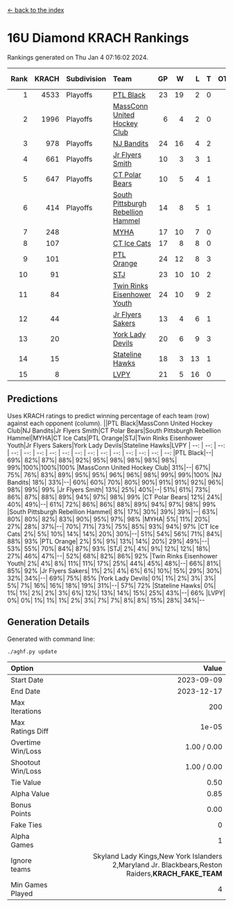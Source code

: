 [<- back to the index](readme.md)
# 16U Diamond KRACH Rankings
Rankings generated on Thu Jan  4 07:16:02 2024.

Rank|KRACH|Subdivision|Team|GP|W|L|T|OTW|OTL|SoS|Exp Wins|Win Diff
---:|---:|:---|:---|---:|---:|---:|---:|---:|---:|---:|---:|---:
1|4533|Playoffs|[PTL Black](https://gamesheetstats.com/seasons/3663/teams/140833/schedule)|23|19|2|0|2|0|500|21.8|-0.0
2|1996|Playoffs|[MassConn United Hockey Club](https://gamesheetstats.com/seasons/3663/teams/140835/schedule)|6|4|2|0|0|0|1606|4.8|-0.0
3|978|Playoffs|[NJ Bandits](https://gamesheetstats.com/seasons/3663/teams/140836/schedule)|24|16|4|2|0|2|898|17.8|-0.0
4|661|Playoffs|[Jr Flyers Smith](https://gamesheetstats.com/seasons/3663/teams/140837/schedule)|10|3|3|1|1|2|1638|5.3|-0.0
5|647|Playoffs|[CT Polar Bears](https://gamesheetstats.com/seasons/3663/teams/140834/schedule)|10|5|4|1|0|0|1180|6.3|-0.0
6|414|Playoffs|[South Pittsburgh Rebellion Hammel](https://gamesheetstats.com/seasons/3663/teams/140839/schedule)|14|8|5|1|0|0|813|9.4|0.0
7|248||[MYHA](https://gamesheetstats.com/seasons/3663/teams/140838/schedule)|17|10|7|0|0|0|725|10.9|0.0
8|107||[CT Ice Cats](https://gamesheetstats.com/seasons/3663/teams/140846/schedule)|17|8|8|0|0|1|656|8.9|0.0
9|101||[PTL Orange](https://gamesheetstats.com/seasons/3663/teams/140842/schedule)|24|12|8|3|1|0|149|15.4|0.0
10|91||[STJ](https://gamesheetstats.com/seasons/3663/teams/140841/schedule)|23|10|10|2|0|1|743|11.9|0.0
11|84||[Twin Rinks Eisenhower Youth](https://gamesheetstats.com/seasons/3663/teams/140847/schedule)|24|10|9|2|3|0|141|14.9|0.0
12|44||[Jr Flyers Sakers](https://gamesheetstats.com/seasons/3663/teams/140843/schedule)|13|4|6|1|2|0|117|7.4|0.0
13|20||[York Lady Devils](https://gamesheetstats.com/seasons/3663/teams/140845/schedule)|20|6|9|3|0|2|282|8.4|0.0
14|15||[Stateline Hawks](https://gamesheetstats.com/seasons/3663/teams/140840/schedule)|18|3|13|1|0|1|911|4.4|0.0
15|8||[LVPY](https://gamesheetstats.com/seasons/3663/teams/140844/schedule)|21|5|16|0|0|0|129|5.9|0.0

## Predictions
Uses KRACH ratings to predict winning percentage of each team (row) against each opponent (column).
||PTL Black|MassConn United Hockey Club|NJ Bandits|Jr Flyers Smith|CT Polar Bears|South Pittsburgh Rebellion Hammel|MYHA|CT Ice Cats|PTL Orange|STJ|Twin Rinks Eisenhower Youth|Jr Flyers Sakers|York Lady Devils|Stateline Hawks|LVPY
| --: | --: | --: | --: | --: | --: | --: | --: | --: | --: | --: | --: | --: | --: | --: | --: 
|PTL Black|--| 69%| 82%| 87%| 88%| 92%| 95%| 98%| 98%| 98%| 98%| 99%|100%|100%|100%
|MassConn United Hockey Club| 31%|--| 67%| 75%| 76%| 83%| 89%| 95%| 95%| 96%| 96%| 98%| 99%| 99%|100%
|NJ Bandits| 18%| 33%|--| 60%| 60%| 70%| 80%| 90%| 91%| 91%| 92%| 96%| 98%| 99%| 99%
|Jr Flyers Smith| 13%| 25%| 40%|--| 51%| 61%| 73%| 86%| 87%| 88%| 89%| 94%| 97%| 98%| 99%
|CT Polar Bears| 12%| 24%| 40%| 49%|--| 61%| 72%| 86%| 86%| 88%| 89%| 94%| 97%| 98%| 99%
|South Pittsburgh Rebellion Hammel|  8%| 17%| 30%| 39%| 39%|--| 63%| 80%| 80%| 82%| 83%| 90%| 95%| 97%| 98%
|MYHA|  5%| 11%| 20%| 27%| 28%| 37%|--| 70%| 71%| 73%| 75%| 85%| 93%| 94%| 97%
|CT Ice Cats|  2%|  5%| 10%| 14%| 14%| 20%| 30%|--| 51%| 54%| 56%| 71%| 84%| 88%| 93%
|PTL Orange|  2%|  5%|  9%| 13%| 14%| 20%| 29%| 49%|--| 53%| 55%| 70%| 84%| 87%| 93%
|STJ|  2%|  4%|  9%| 12%| 12%| 18%| 27%| 46%| 47%|--| 52%| 68%| 82%| 86%| 92%
|Twin Rinks Eisenhower Youth|  2%|  4%|  8%| 11%| 11%| 17%| 25%| 44%| 45%| 48%|--| 66%| 81%| 85%| 92%
|Jr Flyers Sakers|  1%|  2%|  4%|  6%|  6%| 10%| 15%| 29%| 30%| 32%| 34%|--| 69%| 75%| 85%
|York Lady Devils|  0%|  1%|  2%|  3%|  3%|  5%|  7%| 16%| 16%| 18%| 19%| 31%|--| 57%| 72%
|Stateline Hawks|  0%|  1%|  1%|  2%|  2%|  3%|  6%| 12%| 13%| 14%| 15%| 25%| 43%|--| 66%
|LVPY|  0%|  0%|  1%|  1%|  1%|  2%|  3%|  7%|  7%|  8%|  8%| 15%| 28%| 34%|--

## Generation Details

Generated with command line:
```
./aghf.py update
```

| Option | Value |
| :----- | ----: |
| Start Date | 2023-09-09 |
| End Date | 2023-12-17 |
| Max Iterations | 200 |
| Max Ratings Diff | 1e-05 |
| Overtime Win/Loss | 1.00 / 0.00 |
| Shootout Win/Loss | 1.00 / 0.00 |
| Tie Value | 0.50 |
| Alpha Value | 0.85 |
| Bonus Points | 0.00 |
| Fake Ties | 0 |
| Alpha Games | 1 |
| Ignore teams | Skyland Lady Kings,New York Islanders 2,Maryland Jr. Blackbears,Reston Raiders,__KRACH_FAKE_TEAM__ |
| Min Games Played | 4 |

